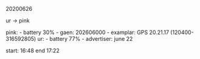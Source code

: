 
20200626

ur -> pink

pink:
    - battery 30%
    - gaen: 202606000
    - examplar: GPS 20.21.17 (120400-316592805)
ur:
    - battery 77%
    - advertiser: june 22

start: 16:48
end  17:22


